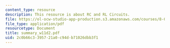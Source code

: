 ```yaml
---
content_type: resource
description: This resource is about RC and RL Circuits.
file: https://ol-ocw-studio-app-production.s3.amazonaws.com/courses/8-02-physics-ii-electricity-and-magnetism-spring-2007/2c0b66c3395721a0c94db71026dbb3f1_summary_w11d2.pdf
file_type: application/pdf
resourcetype: Document
title: summary_w11d2.pdf
uid: 2c0b66c3-3957-21a0-c94d-b71026dbb3f1
---
```

